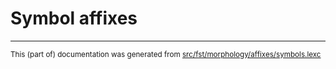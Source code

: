
# Symbol affixes

* * *

<small>This (part of) documentation was generated from [src/fst/morphology/affixes/symbols.lexc](https://github.com/giellalt/lang-zxx/blob/main/src/fst/morphology/affixes/symbols.lexc)</small>
